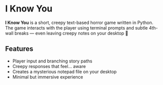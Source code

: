 # I Know You

**I Know You** is a short, creepy text-based horror game written in Python.  
The game interacts with the player using terminal prompts and subtle 4th-wall breaks — even leaving creepy notes on your desktop 👻

## Features
- Player input and branching story paths
- Creepy responses that feel... aware
- Creates a mysterious notepad file on your desktop
- Minimal but immersive experience
